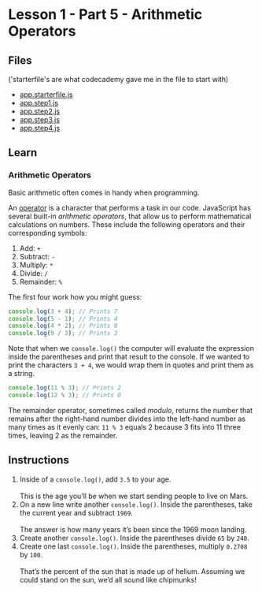 # Lesson 1 - Part 5 - Arithmetic Operators

## Files
('starterfile's are what codecademy gave me in the file to start with)

- [app.starterfile.js](./app.starterfile.js)
- [app.step1.js](./app.step1.js)
- [app.step2.js](./app.step2.js)
- [app.step3.js](./app.step3.js)
- [app.step4.js](./app.step4.js)

## Learn

### Arithmetic Operators

Basic arithmetic often comes in handy when programming. 

An [operator](https://www.codecademy.com/resources/docs/javascript/operators?page_ref=catalog) is a character that performs a task in our code. JavaScript has several built-in *arithmetic operators*, that allow us to perform mathematical calculations on numbers. These include the following operators and their corresponding symbols:


1. Add: `+`
2. Subtract: `-`
3. Multiply: `*`
4. Divide: `/`
5. Remainder: `%`

The first four work how you might guess: 

```js
console.log(3 + 4); // Prints 7
console.log(5 - 1); // Prints 4
console.log(4 * 2); // Prints 8
console.log(9 / 3); // Prints 3

```

Note that when we `console.log()` the computer will evaluate the expression inside the parentheses and print that result to the console. If we wanted to print the characters `3 + 4`, we would wrap them in quotes and print them as a string. 

```js
console.log(11 % 3); // Prints 2
console.log(12 % 3); // Prints 0

```

The remainder operator, sometimes called *modulo*, returns the number that remains after the right-hand number divides into the left-hand number as many times as it evenly can: `11 % 3` equals 2 because 3 fits into 11 three times, leaving 2 as the remainder.

## Instructions

1. Inside of a `console.log()`, add `3.5` to your age.<br><br>This is the age you’ll be when we start sending people to live on Mars.
2. On a new line write another `console.log()`. Inside the parentheses, take the current year and subtract `1969`.<br><br>The answer is how many years it’s been since the 1969 moon landing.
3. Create another `console.log()`. Inside the parentheses divide `65` by `240`.
4. Create one last `console.log()`. Inside the parentheses, multiply `0.2708` by `100`.<br><br>That’s the percent of the sun that is made up of helium. Assuming we could stand on the sun, we’d all sound like chipmunks!
